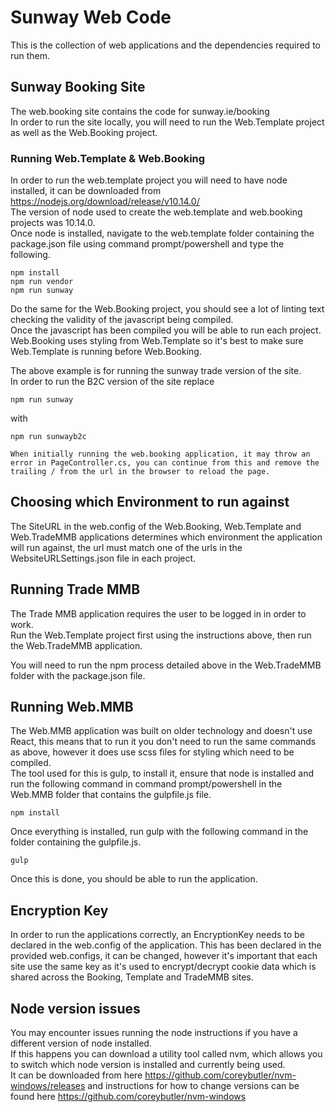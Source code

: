 # Sunway Web Code

This is the collection of web applications and the dependencies required to run them.

## Sunway Booking Site
The web.booking site contains the code for sunway.ie/booking  
In order to run the site locally, you will need to run the Web.Template project as well as the Web.Booking project.

### Running Web.Template & Web.Booking
In order to run the web.template project you will need to have node installed, it can be downloaded from https://nodejs.org/download/release/v10.14.0/  
The version of node used to create the web.template and web.booking projects was 10.14.0.  
Once node is installed, navigate to the web.template folder containing the package.json file using command prompt/powershell and type the following.
```
npm install
npm run vendor
npm run sunway
```
Do the same for the Web.Booking project, you should see a lot of linting text checking the validity of the javascript being compiled.  
Once the javascript has been compiled you will be able to run each project.  
Web.Booking uses styling from Web.Template so it's best to make sure Web.Template is running before Web.Booking.

The above example is for running the sunway trade version of the site.  
In order to run the B2C version of the site replace
```
npm run sunway
```

with
```
npm run sunwayb2c
```

```
When initially running the web.booking application, it may throw an error in PageController.cs, you can continue from this and remove the trailing / from the url in the browser to reload the page.
```

## Choosing which Environment to run against

The SiteURL in the web.config of the Web.Booking, Web.Template and Web.TradeMMB applications determines which environment the application will run against, the url must match one of the urls in the WebsiteURLSettings.json file in each project.


## Running Trade MMB

The Trade MMB application requires the user to be logged in in order to work.  
Run the Web.Template project first using the instructions above, then run the Web.TradeMMB application.

You will need to run the npm process detailed above in the Web.TradeMMB folder with the package.json file.

## Running Web.MMB
The Web.MMB application was built on older technology and doesn't use React, this means that to run it you don't need to run the same commands as above, however it does use scss files for styling which need to be compiled.  
The tool used for this is gulp, to install it, ensure that node is installed and run the following command in command prompt/powershell in the Web.MMB folder that contains the gulpfile.js file.
```
npm install
```
Once everything is installed, run gulp with the following command in the folder containing the gulpfile.js.
```
gulp
```
Once this is done, you should be able to run the application.

## Encryption Key
In order to run the applications correctly, an EncryptionKey needs to be declared in the web.config of the application. This has been declared in the provided web.configs, it can be changed, however it's important that each site use the same key as it's used to encrypt/decrypt cookie data which is shared across the Booking, Template and TradeMMB sites.

## Node version issues
You may encounter issues running the node instructions if you have a different version of node installed.  
If this happens you can download a utility tool called nvm, which allows you to switch which node version is installed and currently being used.  
It can be downloaded from here https://github.com/coreybutler/nvm-windows/releases and instructions for how to change versions can be found here https://github.com/coreybutler/nvm-windows

